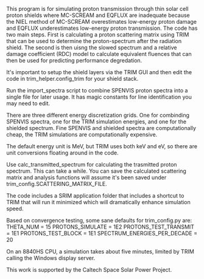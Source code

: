 This program is for simulating proton transmission through thin solar cell proton shields where MC-SCREAM and EQFLUX are inadequate because the NIEL method of MC-SCREAM overestimates low-energy proton damage and EQFLUX underestimates low-energy proton transmission. The code has two main steps. First is calculating a proton scattering matrix using TRIM that can be used to determine the proton-spectrum after the radiation shield. The second is then uisng the slowed spectrum and a relative damage coefficient (RDC) model to calculate equivalent fluences that can then be used for predicting performance degredation.

It's important to setup the shield layers via the TRIM GUI and then edit the code in trim_helper.config_trim for your shield stack.

Run the import_spectra script to combine SPENVIS proton spectra into a single file for later usage. It has magic constants for line identification you may need to edit.

There are three different energy discretization grids. One for combinding SPENVIS spectra, one for the TRIM simulation energies, and one for the shielded spectrum.
Fine SPENVIS and shielded spectra are computationally cheap, the TRIM simulations are computationally expensive.

The default energy unit is MeV, but TRIM uses both keV and eV, so there are unit conversions floating around in the code.

Use calc_transmitted_spectrum for calculating the trasmitted proton spectrum. This can take a while. You can save the calculated scattering matrix and analysis functions will assume it's been saved under trim_config.SCATTERING_MATRIX_FILE.

The code includes a SRIM application folder that includes a shortcut to TRIM that will run it minimized which will dramatically enhance simulation speed.

Based on convergence testing, some sane defaults for trim_config.py are:
THETA_NUM = 15
PROTONS_SIMULATE = 1E2
PROTONS_TEST_TRANSMIT = 1E1
PROTONS_TEST_BLOCK = 1E1
SPECTRUM_ENERGIES_PER_DECADE = 20

On an 8840HS CPU, a simulation takes about five minutes, limited by TRIM calling the Windows display server.

This work is supported by the Caltech Space Solar Power Project.